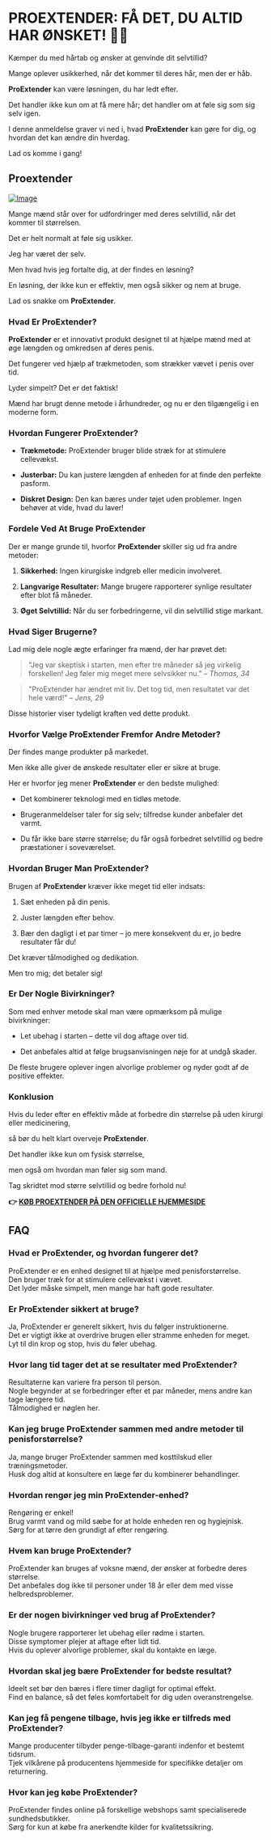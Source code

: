 # PROEXTENDER: FÅ DET, DU ALTID HAR ØNSKET! 💪✨

Kæmper du med hårtab og ønsker at genvinde dit selvtillid? 

Mange oplever usikkerhed, når det kommer til deres hår, men der er håb. 

**ProExtender** kan være løsningen, du har ledt efter. 

Det handler ikke kun om at få mere hår; det handler om at føle sig som sig selv igen. 

I denne anmeldelse graver vi ned i, hvad **ProExtender** kan gøre for dig, og hvordan det kan ændre din hverdag. 

Lad os komme i gang!

## Proextender

[![Image](https://www2.sellhealth.com/26/ProEx_logo_500px120px.jpg)](https://gchaffi.com/Qt7bfp7p)

Mange mænd står over for udfordringer med deres selvtillid, når det kommer til størrelsen. 

Det er helt normalt at føle sig usikker.

Jeg har været der selv.

Men hvad hvis jeg fortalte dig, at der findes en løsning?

En løsning, der ikke kun er effektiv, men også sikker og nem at bruge.

Lad os snakke om **ProExtender**.

### Hvad Er ProExtender?

**ProExtender** er et innovativt produkt designet til at hjælpe mænd med at øge længden og omkredsen af deres penis. 

Det fungerer ved hjælp af trækmetoden, som strækker vævet i penis over tid. 

Lyder simpelt? Det er det faktisk!

Mænd har brugt denne metode i århundreder, og nu er den tilgængelig i en moderne form.

### Hvordan Fungerer ProExtender?

- **Trækmetode:** ProExtender bruger blide stræk for at stimulere cellevækst.
  
- **Justerbar:** Du kan justere længden af enheden for at finde den perfekte pasform.
  
- **Diskret Design:** Den kan bæres under tøjet uden problemer. Ingen behøver at vide, hvad du laver!

### Fordele Ved At Bruge ProExtender

Der er mange grunde til, hvorfor **ProExtender** skiller sig ud fra andre metoder:

1. **Sikkerhed:** Ingen kirurgiske indgreb eller medicin involveret.
  
2. **Langvarige Resultater:** Mange brugere rapporterer synlige resultater efter blot få måneder.
  
3. **Øget Selvtillid:** Når du ser forbedringerne, vil din selvtillid stige markant.

### Hvad Siger Brugerne?

Lad mig dele nogle ægte erfaringer fra mænd, der har prøvet det:

> "Jeg var skeptisk i starten, men efter tre måneder så jeg virkelig forskellen! Jeg føler mig meget mere selvsikker nu." 
> – *Thomas, 34*

> "ProExtender har ændret mit liv. Det tog tid, men resultatet var det hele værd!" 
> – *Jens, 29*

Disse historier viser tydeligt kraften ved dette produkt.

### Hvorfor Vælge ProExtender Fremfor Andre Metoder?

Der findes mange produkter på markedet. 

Men ikke alle giver de ønskede resultater eller er sikre at bruge.

Her er hvorfor jeg mener **ProExtender** er den bedste mulighed:

- Det kombinerer teknologi med en tidløs metode.
  
- Brugeranmeldelser taler for sig selv; tilfredse kunder anbefaler det varmt.
  
- Du får ikke bare større størrelse; du får også forbedret selvtillid og bedre præstationer i soveværelset.

### Hvordan Bruger Man ProExtender?

Brugen af **ProExtender** kræver ikke meget tid eller indsats:

1. Sæt enheden på din penis.
   
2. Juster længden efter behov.
   
3. Bær den dagligt i et par timer – jo mere konsekvent du er, jo bedre resultater får du!

Det kræver tålmodighed og dedikation.

Men tro mig; det betaler sig!

### Er Der Nogle Bivirkninger?

Som med enhver metode skal man være opmærksom på mulige bivirkninger:

- Let ubehag i starten – dette vil dog aftage over tid.
  
- Det anbefales altid at følge brugsanvisningen nøje for at undgå skader.

De fleste brugere oplever ingen alvorlige problemer og nyder godt af de positive effekter.

### Konklusion

Hvis du leder efter en effektiv måde at forbedre din størrelse på uden kirurgi eller medicinering,

så bør du helt klart overveje **ProExtender**.

Det handler ikke kun om fysisk størrelse,

men også om hvordan man føler sig som mand.

Tag skridtet mod større selvtillid og bedre forhold nu!



**👉 [KØB PROEXTENDER PÅ DEN OFFICIELLE HJEMMESIDE](https://gchaffi.com/Qt7bfp7p)**

## FAQ

### Hvad er ProExtender, og hvordan fungerer det?
ProExtender er en enhed designet til at hjælpe med penisforstørrelse.  
Den bruger træk for at stimulere cellevækst i vævet.  
Det lyder måske simpelt, men mange har haft gode resultater.

### Er ProExtender sikkert at bruge?
Ja, ProExtender er generelt sikkert, hvis du følger instruktionerne.  
Det er vigtigt ikke at overdrive brugen eller stramme enheden for meget.  
Lyt til din krop og stop, hvis du føler ubehag.

### Hvor lang tid tager det at se resultater med ProExtender?
Resultaterne kan variere fra person til person.  
Nogle begynder at se forbedringer efter et par måneder, mens andre kan tage længere tid.  
Tålmodighed er nøglen her.

### Kan jeg bruge ProExtender sammen med andre metoder til penisforstørrelse?
Ja, mange bruger ProExtender sammen med kosttilskud eller træningsmetoder.  
Husk dog altid at konsultere en læge før du kombinerer behandlinger.

### Hvordan rengør jeg min ProExtender-enhed?
Rengøring er enkel!  
Brug varmt vand og mild sæbe for at holde enheden ren og hygiejnisk.  
Sørg for at tørre den grundigt af efter rengøring.

### Hvem kan bruge ProExtender?
ProExtender kan bruges af voksne mænd, der ønsker at forbedre deres størrelse.  
Det anbefales dog ikke til personer under 18 år eller dem med visse helbredsproblemer.

### Er der nogen bivirkninger ved brug af ProExtender?
Nogle brugere rapporterer let ubehag eller rødme i starten.  
Disse symptomer plejer at aftage efter lidt tid.  
Hvis du oplever alvorlige problemer, skal du kontakte en læge.

### Hvordan skal jeg bære ProExtender for bedste resultat?
Ideelt set bør den bæres i flere timer dagligt for optimal effekt.  
Find en balance, så det føles komfortabelt for dig uden overanstrengelse.

### Kan jeg få pengene tilbage, hvis jeg ikke er tilfreds med ProExtender?
Mange producenter tilbyder penge-tilbage-garanti indenfor et bestemt tidsrum.  
Tjek vilkårene på producentens hjemmeside for specifikke detaljer om returnering.

### Hvor kan jeg købe ProExtender?
ProExtender findes online på forskellige webshops samt specialiserede sundhedsbutikker.  
Sørg for kun at købe fra anerkendte kilder for kvalitetssikring.